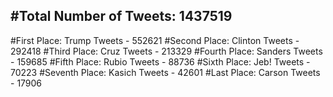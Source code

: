 #Total Number of Tweets: 1437519 
---
#First Place: Trump Tweets - 552621
#Second Place: Clinton Tweets - 292418
#Third Place: Cruz Tweets - 213329
#Fourth Place: Sanders Tweets - 159685
#Fifth Place: Rubio Tweets - 88736
#Sixth Place: Jeb! Tweets - 70223
#Seventh Place: Kasich Tweets - 42601
#Last Place: Carson Tweets - 17906
